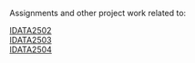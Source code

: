 Assignments and other project work related to:

[IDATA2502](https://www.ntnu.no/studier/emner/IDATA2502/#tab=omEmnet) <br>
[IDATA2503](https://www.ntnu.no/studier/emner/IDATA2503#tab=omEmnet) <br>
[IDATA2504](https://www.ntnu.no/studier/emner/IDATA2504/#tab=omEmnet)

